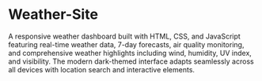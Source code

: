 # Weather-Site
A responsive weather dashboard built with HTML, CSS, and JavaScript featuring real-time weather data, 7-day forecasts, air quality monitoring, and comprehensive weather highlights including wind, humidity, UV index, and visibility. The modern dark-themed interface adapts seamlessly across all devices with location search and interactive elements.
